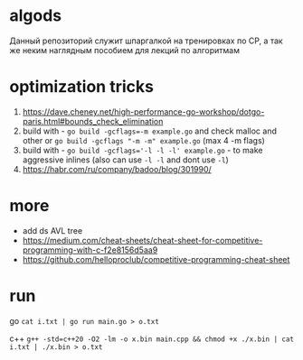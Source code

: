 # algods
Данный репозиторий служит шпаргалкой на тренировках по CP, а так же неким наглядным пособием для лекций по алгоритмам

# optimization tricks
  1. https://dave.cheney.net/high-performance-go-workshop/dotgo-paris.html#bounds_check_elimination
  2. build with - `go build -gcflags=-m example.go` and check malloc and other or `go build -gcflags "-m -m" example.go` (max 4 -m flags)
  3. build with - `go build -gcflags='-l -l -l' example.go` - to make aggressive inlines (also can use `-l -l` and dont use `-l`)
  4. https://habr.com/ru/company/badoo/blog/301990/
# more
+ add ds AVL tree
+ https://medium.com/cheat-sheets/cheat-sheet-for-competitive-programming-with-c-f2e8156d5aa9
+ https://github.com/helloproclub/competitive-programming-cheat-sheet

# run
go
`cat i.txt | go run main.go > o.txt
`

c++
`g++ -std=c++20 -O2 -lm -o x.bin main.cpp && chmod +x ./x.bin | cat i.txt | ./x.bin > o.txt`